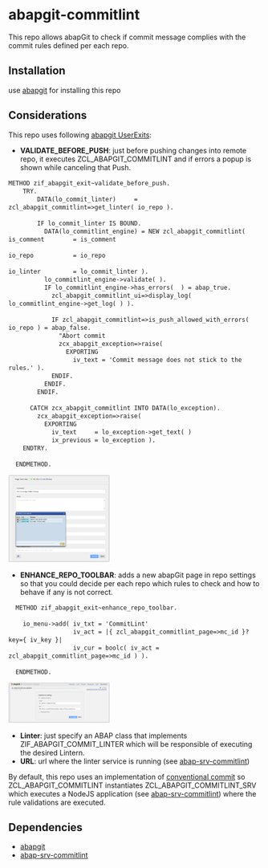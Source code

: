 # abapgit-commitlint
This repo allows abapGit to check if commit message complies with the commit rules defined per each repo.

## Installation
use [abapgit](https://github.com/abapGit/abapGit) for installing this repo

## Considerations
This repo uses following [abapgit UserExits](https://docs.abapgit.org/ref-exits.html):
* **VALIDATE_BEFORE_PUSH**: just before pushing changes into remote repo, it executes ZCL_ABAPGIT_COMMITLINT and if errors a popup is shown while canceling that Push.

```abap
METHOD zif_abapgit_exit~validate_before_push.
    TRY.
        DATA(lo_commit_linter)     = zcl_abapgit_commitlint=>get_linter( io_repo ).

        IF lo_commit_linter IS BOUND.
          DATA(lo_commitlint_engine) = NEW zcl_abapgit_commitlint( is_comment        = is_comment
                                                                   io_repo           = io_repo
                                                                   io_linter         = lo_commit_linter ).
          lo_commitlint_engine->validate( ).
          IF lo_commitlint_engine->has_errors(  ) = abap_true.
            zcl_abapgit_commitlint_ui=>display_log( lo_commitlint_engine->get_log( ) ).

            IF zcl_abapgit_commitlint=>is_push_allowed_with_errors( io_repo ) = abap_false.
              "Abort commit
              zcx_abapgit_exception=>raise(
                EXPORTING
                  iv_text = 'Commit message does not stick to the rules.' ).
            ENDIF.
          ENDIF.
        ENDIF.

      CATCH zcx_abapgit_commitlint INTO DATA(lo_exception).
        zcx_abapgit_exception=>raise(
          EXPORTING
            iv_text     = lo_exception->get_text( )
            ix_previous = lo_exception ).
    ENDTRY.

  ENDMETHOD.
```

<img src="./img/commitlint_error.png" alt="Example of wrong commit message" style="width:40%;heigh:40%" />

* **ENHANCE_REPO_TOOLBAR**: adds a new abapGit page in repo settings so that you could decide per each repo which rules to check and how to behave if any is not correct.

```abap
  METHOD zif_abapgit_exit~enhance_repo_toolbar.

    io_menu->add( iv_txt = 'CommitLint'
                  iv_act = |{ zcl_abapgit_commitlint_page=>mc_id }?key={ iv_key }|
                  iv_cur = boolc( iv_act = zcl_abapgit_commitlint_page=>mc_id ) ).

  ENDMETHOD.

```
<img src="./img/commitlint_repo_settings.png" alt="Example of wrong commit message" style="width:40%;heigh:40%" />

  * **Linter**: just specify an ABAP class that implements ZIF_ABAPGIT_COMMIT_LINTER which will be responsible of executing the desired Lintern.
  * **URL**: url where the linter service is running (see [abap-srv-commitlint](https://github.com/rayatus/abap-srv-commitlint))

By default, this repo uses an implementation of [conventional commit](https://www.conventionalcommits.org/) so ZCL_ABAPGIT_COMMITLINT instantiates ZCL_ABAPGIT_COMMITLINT_SRV which executes a NodeJS application (see [abap-srv-commitlint](https://github.com/rayatus/abap-srv-commitlint)) where the rule validations are executed.

## Dependencies
* [abapgit](https://github.com/abapGit/abapGit)
* [abap-srv-commitlint](https://github.com/rayatus/abap-srv-commitlint)
